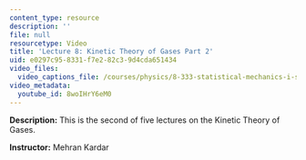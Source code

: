 ```yaml
---
content_type: resource
description: ''
file: null
resourcetype: Video
title: 'Lecture 8: Kinetic Theory of Gases Part 2'
uid: e0297c95-8331-f7e2-82c3-9d4cda651434
video_files:
  video_captions_file: /courses/physics/8-333-statistical-mechanics-i-statistical-mechanics-of-particles-fall-2013/video-lectures/lecture-8-kinetic-theory-of-gases-part-2/8woIHrY6eM0.vtt
video_metadata:
  youtube_id: 8woIHrY6eM0
---
```


**Description:** This is the second of five lectures on the Kinetic Theory of Gases.

**Instructor:** Mehran Kardar